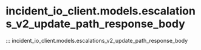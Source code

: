 # incident_io_client.models.escalations_v2_update_path_response_body

::: incident_io_client.models.escalations_v2_update_path_response_body
